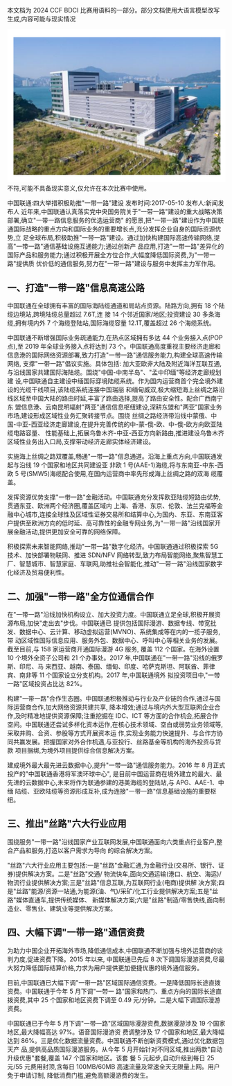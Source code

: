 本文档为 2024 CCF BDCI 比赛用语料的一部分。部分文档使用大语言模型改写生成,内容可能与现实情况

![0_image_0.png](0_image_0.png) 不符,可能不具备现实意义,仅允许在本次比赛中使用。 

中国联通:四大举措积极助推"一带一路"建设 发布时间:2017-05-10 发布人:新闻发布人 近年来,中国联通认真落实党中央国务院关于"一带一路"建设的重大战略决策部署,确立"一带一路信息服务的优选运营商" 的愿景,把"一带一路"建设作为中国联通国际战略的重点方向和国际业务的重要增长点,充分发挥企业自身的国际资源优势,立 足全球布局,积极助推"一带一路"建设。通过加快构建国际高速传输网络,提高"一带一路"通信基础设施互通能力;通过创新产 品应用,打造"一带一路"差异化的国际产品和服务能力;通过积极开展全方位合作,大幅度降低国际资费,为"一带一路"提供质 优价低的通信服务,努力在"一带一路"建设与服务中发挥主力军作用。

## 一、打造"一带一路"信息高速公路

中国联通在全球拥有丰富的国际海陆缆通道和局站点资源。陆路方向,拥有 18 个陆缆边境站,跨境陆缆总量超过 7.6T,连 接 14 个邻近国家/地区;投资建设 30 多条海缆,拥有境内外 7 个海缆登陆站,国际海缆容量 12.1T,覆盖超过 26 个海缆系统。

中国联通不断增强国际业务疏通能力,在热点区域拥有多达 44 个业务接入点(POP 点),至 2019 年全球业务接入点将达到 73 个。中国联通高度重视主要经济走廊和信息港的国际网络资源部署,致力打造"一带一路"通信服务能力,构建全球高速传输网络, 支撑"一带一路"倡议实施。具体包括:
加大亚欧非大陆及附近海洋互联互通,与沿线国家共建国际海陆缆。围绕"中国-中南半岛"、"孟中印缅"等经济走廊规划建 设,中国联通自主建设中缅国际穿境陆缆系统。作为国内运营商首个完全境外建设的光缆干线项目,该陆缆系统连接中国瑞丽 和缅甸威双,极大缩短海上丝绸之路沿线区域至中国大陆的路由时延,丰富了路由选择,提高了路由安全性。配合广西南宁东 盟信息港、云南昆明辐射"两亚"通信信息枢纽建设,深耕东盟和"两亚"国家业务市场,建设形成区域性业务汇聚转接节点。围绕 丝绸之路经济带沿线中蒙俄、中国-中亚-西亚经济走廊建设,在提升完善传统的中-蒙-俄-欧、中-俄-欧方向欧亚陆缆电路容量、 性能基础上,拓展乌鲁木齐-中亚-西亚方向新路由,推进建设乌鲁木齐区域性业务出入口局,支撑带动经济走廊实体经济建设。

实施海上丝绸之路双覆盖,畅通"一带一路"信息通道。沿海上重点方向,中国联通发起与沿线 19 个国家和地区共同建设亚 非欧 1 号(AAE-1)海缆,将与东南亚-中东-西欧 5 号(SMW5)海缆配合使用,在国内运营商中率先形成海上丝绸之路的双海 缆覆盖。

发挥资源优势支撑"一带一路"金融活动。中国联通充分发挥欧亚陆缆短路由优势,贯通东亚、欧洲两个经济圈,覆盖区域内 上海、香港、东京、伦敦、法兰克福等金融中心城市,连接全球性及区域性证券交易所和结算中心,为国内、东亚、东南亚客 户提供至欧洲方向的低时延、高可靠性的金融专网业务,为"一带一路"沿线国家开展金融活动,提供更加安全可靠的网络保障。

积极探索未来智能网络,推动"一带一路"数字化经济。中国联通通过积极探索 5G 技术、加快部署物联网、推进 SDN/NFV
网络转型,致力布局智能网络,聚焦智慧工厂、智慧城市、智慧家庭、车联网,助推社会智能化,推动"一带一路"沿线国家数字 化经济及贸易便利性。

## 二、加强"一带一路"全方位通信合作

在"一带一路"沿线加快机构设立、加大投资力度。中国联通立足全球,积极开展资源布局,加快"走出去"步伐。中国联通已 提供包括国际漫游、数据专线、带宽批发、数据中心、云计算、移动虚拟运营(MVNO)、系统集成等在内的一揽子服务,带 动区域性国际信息应用、服务外包、数据中心、呼叫中心等相关业务的发展。截至目前,与 158 家运营商开通国际漫游 4G 服务, 覆盖 112 个国家。在海外设置 10 个境外全资子公司和 21 个办事处。2017 年,中国联通在"一带一路"沿线的俄罗斯、印尼、马 来西亚、越南、泰国、缅甸、印度、哈萨克斯坦、阿联酋、菲律宾、南非等 11 个国家设立分支机构。2017 年,中国联通境外 拟投资项目中,"一带一路"区域投资占比达 82%。

构建"一带一路"合作生态圈。中国联通积极推动与行业及产业链的合作,通过与国际运营商合作,加大网络资源共建共享, 降本增效;通过与境内外大型互联网企业合作,及时精准地提供资源保障;注重挖掘在 IDC、ICT 等方面的合作机会,拓展合作 空间。中国联通还尝试多样化资本运作,在核心技术领域、空白或弱势业务领域等,采取并购、合资、参股等方式开展资本运 作,实现业务能力快速提升、与合作方协同共赢发展。把握国家对外合作机遇,与亚投行、丝路基金等机构的海外投资与贷款 项目捆绑,为境外项目提供综合信息解决方案。

建成境外最大最先进云数据中心,提升"一带一路"通信服务能力。2016 年 8 月正式投产的"中国联通香港将军澳环球中心",
是目前中国运营商在境外建立的最大、最先进的云数据中心,未来将作为联通参建的港美海缆的登陆站,与 APG、AAE-1、中缅 陆缆、亚欧陆缆等资源形成互补,成为连接"一带一路"信息基础设施的重要枢纽。

## 三、推出"丝路"六大行业应用

围绕服务"一带一路"沿线国家产业互联网发展,中国联通面向六类重点行业客户,整合产品和服务,打造以客户需求为导向 的综合解决方案。

"丝路"六大行业应用主要包括:一是"丝路"金融汇通,为金融行业(交易所、银行、证券)提供解决方案。二是"丝路"交通/
物流快车,面向交通运输(港口、航空、海运)/物流行业提供解决方案;三是"丝路"信息互联,为互联网行业(电商)提供解 决方案;四是"丝路"能源/资源一站通,为能源(油、气)/采矿/化工行业提供解决方案;五是"丝路"媒体直通车,提供传统媒体、 新媒体解决方案;六是"丝路"制造/零售快线,面向制造业、零售业、建筑业等提供解决方案。

## 四、大幅下调"一带一路"通信资费

为助力中国企业开拓海外市场,降低通信成本,中国联通不断加强与境外运营商的谈判力度,促进资费下降。2015 年以来, 中国联通已先后 8 次下调国际漫游资费,尽最大努力降低国际结算价格,力求为用户提供更加便捷优惠的境外通信服务。

目前,中国联通已大幅下调"一带一路"区域国际通信资费。一是降低国际长途直拨资费。中国联通于今年 5 月下调"一带一 路"国家和热门、重点方向的国际长途直拨资费,其中 25 个国家和地区资费下调至 0.49 元/分钟。二是大幅下调国际漫游资费。

中国联通已于今年 5 月下调"一带一路"区域国际漫游资费,数据漫游涉及 19 个国家地区,最大降幅高达 97%。语音国际漫游资 费调整涉及 17 个国家和地区,最大降幅达到 86%。三是优化数据流量资费。中国联通不断创新资费模式,通过优化数据包天产 品,提供高品质国际漫游服务。从今年 5 月开始针对不同区域,推出两款"自动升级优惠"套餐,覆盖 147 个国家和地区。该套 餐 5 元起步,自动升级到每日 25 元/55 元费用封顶,含每日 100MB/60MB 高速流量及常速全天无限量上网。用户免于申请订制, 降低消费门槛,避免高额漫游费的发生。